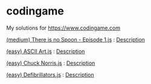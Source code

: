 # codingame
My solutions for https://www.codingame.com

[(medium) There is no Spoon - Episode 1.js]((medium)%20There%20is%20no%20Spoon%20-%20Episode%201.js) : [Description](https://www.codingame.com/training/medium/there-is-no-spoon-episode-1)

[(easy) ASCII Art.js]((easy)%20ASCII%20Art.js) : [Description](https://www.codingame.com/training/easy/ascii-art)

[(easy) Chuck Norris.js]((easy)%20Chuck%20Norris.js) : [Description](https://www.codingame.com/training/easy/chuck-norris)

[(easy) Defibrillators.js]((easy)%20Defibrillators.js) : [Description](https://www.codingame.com/training/easy/horse-racing-duals)
